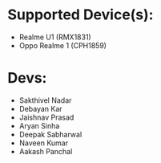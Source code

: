 # Supported Device(s):

- Realme U1 (RMX1831)
- Oppo Realme 1 (CPH1859)

# Devs:

- Sakthivel Nadar
- Debayan Kar
- Jaishnav Prasad
- Aryan Sinha 
- Deepak Sabharwal
- Naveen Kumar
- Aakash Panchal
